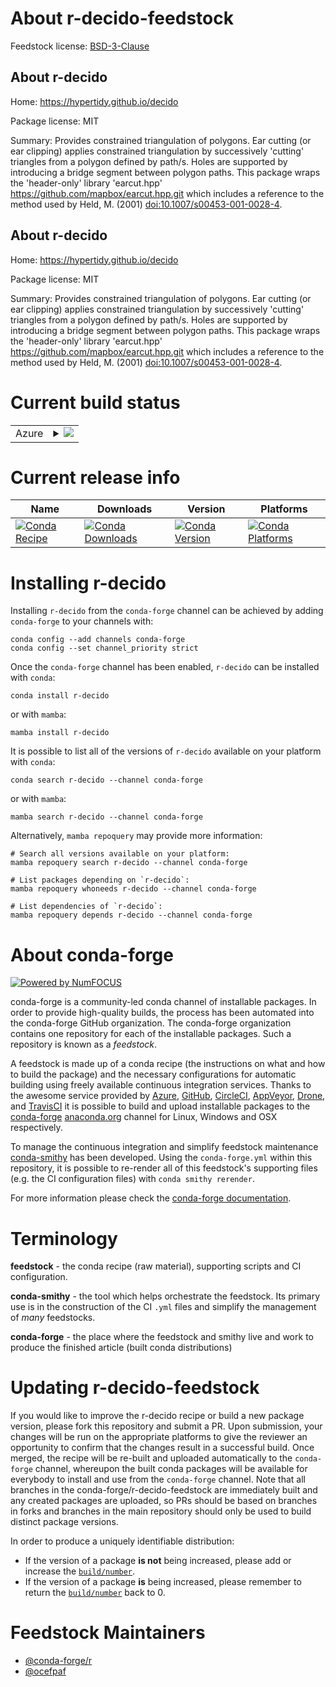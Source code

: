 About r-decido-feedstock
========================

Feedstock license: [BSD-3-Clause](https://github.com/conda-forge/r-decido-feedstock/blob/main/LICENSE.txt)


About r-decido
--------------

Home: https://hypertidy.github.io/decido

Package license: MIT

Summary: Provides constrained triangulation of polygons. Ear cutting (or ear clipping) applies constrained triangulation by successively 'cutting' triangles from a polygon defined by path/s. Holes are supported by introducing a bridge segment between polygon paths. This package wraps the 'header-only' library 'earcut.hpp' <https://github.com/mapbox/earcut.hpp.git> which includes a reference to the method used by Held, M. (2001) <doi:10.1007/s00453-001-0028-4>.

About r-decido
--------------

Home: https://hypertidy.github.io/decido

Package license: MIT

Summary: Provides constrained triangulation of polygons. Ear cutting (or ear clipping) applies constrained triangulation by successively 'cutting' triangles from a polygon defined by path/s. Holes are supported by introducing a bridge segment between polygon paths. This package wraps the 'header-only' library 'earcut.hpp' <https://github.com/mapbox/earcut.hpp.git> which includes a reference to the method used by Held, M. (2001) <doi:10.1007/s00453-001-0028-4>.

Current build status
====================


<table>
    
  <tr>
    <td>Azure</td>
    <td>
      <details>
        <summary>
          <a href="https://dev.azure.com/conda-forge/feedstock-builds/_build/latest?definitionId=14125&branchName=main">
            <img src="https://dev.azure.com/conda-forge/feedstock-builds/_apis/build/status/r-decido-feedstock?branchName=main">
          </a>
        </summary>
        <table>
          <thead><tr><th>Variant</th><th>Status</th></tr></thead>
          <tbody><tr>
              <td>linux_64_r_base4.3</td>
              <td>
                <a href="https://dev.azure.com/conda-forge/feedstock-builds/_build/latest?definitionId=14125&branchName=main">
                  <img src="https://dev.azure.com/conda-forge/feedstock-builds/_apis/build/status/r-decido-feedstock?branchName=main&jobName=linux&configuration=linux%20linux_64_r_base4.3" alt="variant">
                </a>
              </td>
            </tr><tr>
              <td>linux_64_r_base4.4</td>
              <td>
                <a href="https://dev.azure.com/conda-forge/feedstock-builds/_build/latest?definitionId=14125&branchName=main">
                  <img src="https://dev.azure.com/conda-forge/feedstock-builds/_apis/build/status/r-decido-feedstock?branchName=main&jobName=linux&configuration=linux%20linux_64_r_base4.4" alt="variant">
                </a>
              </td>
            </tr><tr>
              <td>osx_64_r_base4.3</td>
              <td>
                <a href="https://dev.azure.com/conda-forge/feedstock-builds/_build/latest?definitionId=14125&branchName=main">
                  <img src="https://dev.azure.com/conda-forge/feedstock-builds/_apis/build/status/r-decido-feedstock?branchName=main&jobName=osx&configuration=osx%20osx_64_r_base4.3" alt="variant">
                </a>
              </td>
            </tr><tr>
              <td>osx_64_r_base4.4</td>
              <td>
                <a href="https://dev.azure.com/conda-forge/feedstock-builds/_build/latest?definitionId=14125&branchName=main">
                  <img src="https://dev.azure.com/conda-forge/feedstock-builds/_apis/build/status/r-decido-feedstock?branchName=main&jobName=osx&configuration=osx%20osx_64_r_base4.4" alt="variant">
                </a>
              </td>
            </tr><tr>
              <td>win_64_r_base4.3</td>
              <td>
                <a href="https://dev.azure.com/conda-forge/feedstock-builds/_build/latest?definitionId=14125&branchName=main">
                  <img src="https://dev.azure.com/conda-forge/feedstock-builds/_apis/build/status/r-decido-feedstock?branchName=main&jobName=win&configuration=win%20win_64_r_base4.3" alt="variant">
                </a>
              </td>
            </tr><tr>
              <td>win_64_r_base4.4</td>
              <td>
                <a href="https://dev.azure.com/conda-forge/feedstock-builds/_build/latest?definitionId=14125&branchName=main">
                  <img src="https://dev.azure.com/conda-forge/feedstock-builds/_apis/build/status/r-decido-feedstock?branchName=main&jobName=win&configuration=win%20win_64_r_base4.4" alt="variant">
                </a>
              </td>
            </tr>
          </tbody>
        </table>
      </details>
    </td>
  </tr>
</table>

Current release info
====================

| Name | Downloads | Version | Platforms |
| --- | --- | --- | --- |
| [![Conda Recipe](https://img.shields.io/badge/recipe-r--decido-green.svg)](https://anaconda.org/conda-forge/r-decido) | [![Conda Downloads](https://img.shields.io/conda/dn/conda-forge/r-decido.svg)](https://anaconda.org/conda-forge/r-decido) | [![Conda Version](https://img.shields.io/conda/vn/conda-forge/r-decido.svg)](https://anaconda.org/conda-forge/r-decido) | [![Conda Platforms](https://img.shields.io/conda/pn/conda-forge/r-decido.svg)](https://anaconda.org/conda-forge/r-decido) |

Installing r-decido
===================

Installing `r-decido` from the `conda-forge` channel can be achieved by adding `conda-forge` to your channels with:

```
conda config --add channels conda-forge
conda config --set channel_priority strict
```

Once the `conda-forge` channel has been enabled, `r-decido` can be installed with `conda`:

```
conda install r-decido
```

or with `mamba`:

```
mamba install r-decido
```

It is possible to list all of the versions of `r-decido` available on your platform with `conda`:

```
conda search r-decido --channel conda-forge
```

or with `mamba`:

```
mamba search r-decido --channel conda-forge
```

Alternatively, `mamba repoquery` may provide more information:

```
# Search all versions available on your platform:
mamba repoquery search r-decido --channel conda-forge

# List packages depending on `r-decido`:
mamba repoquery whoneeds r-decido --channel conda-forge

# List dependencies of `r-decido`:
mamba repoquery depends r-decido --channel conda-forge
```


About conda-forge
=================

[![Powered by
NumFOCUS](https://img.shields.io/badge/powered%20by-NumFOCUS-orange.svg?style=flat&colorA=E1523D&colorB=007D8A)](https://numfocus.org)

conda-forge is a community-led conda channel of installable packages.
In order to provide high-quality builds, the process has been automated into the
conda-forge GitHub organization. The conda-forge organization contains one repository
for each of the installable packages. Such a repository is known as a *feedstock*.

A feedstock is made up of a conda recipe (the instructions on what and how to build
the package) and the necessary configurations for automatic building using freely
available continuous integration services. Thanks to the awesome service provided by
[Azure](https://azure.microsoft.com/en-us/services/devops/), [GitHub](https://github.com/),
[CircleCI](https://circleci.com/), [AppVeyor](https://www.appveyor.com/),
[Drone](https://cloud.drone.io/welcome), and [TravisCI](https://travis-ci.com/)
it is possible to build and upload installable packages to the
[conda-forge](https://anaconda.org/conda-forge) [anaconda.org](https://anaconda.org/)
channel for Linux, Windows and OSX respectively.

To manage the continuous integration and simplify feedstock maintenance
[conda-smithy](https://github.com/conda-forge/conda-smithy) has been developed.
Using the ``conda-forge.yml`` within this repository, it is possible to re-render all of
this feedstock's supporting files (e.g. the CI configuration files) with ``conda smithy rerender``.

For more information please check the [conda-forge documentation](https://conda-forge.org/docs/).

Terminology
===========

**feedstock** - the conda recipe (raw material), supporting scripts and CI configuration.

**conda-smithy** - the tool which helps orchestrate the feedstock.
                   Its primary use is in the construction of the CI ``.yml`` files
                   and simplify the management of *many* feedstocks.

**conda-forge** - the place where the feedstock and smithy live and work to
                  produce the finished article (built conda distributions)


Updating r-decido-feedstock
===========================

If you would like to improve the r-decido recipe or build a new
package version, please fork this repository and submit a PR. Upon submission,
your changes will be run on the appropriate platforms to give the reviewer an
opportunity to confirm that the changes result in a successful build. Once
merged, the recipe will be re-built and uploaded automatically to the
`conda-forge` channel, whereupon the built conda packages will be available for
everybody to install and use from the `conda-forge` channel.
Note that all branches in the conda-forge/r-decido-feedstock are
immediately built and any created packages are uploaded, so PRs should be based
on branches in forks and branches in the main repository should only be used to
build distinct package versions.

In order to produce a uniquely identifiable distribution:
 * If the version of a package **is not** being increased, please add or increase
   the [``build/number``](https://docs.conda.io/projects/conda-build/en/latest/resources/define-metadata.html#build-number-and-string).
 * If the version of a package **is** being increased, please remember to return
   the [``build/number``](https://docs.conda.io/projects/conda-build/en/latest/resources/define-metadata.html#build-number-and-string)
   back to 0.

Feedstock Maintainers
=====================

* [@conda-forge/r](https://github.com/orgs/conda-forge/teams/r/)
* [@ocefpaf](https://github.com/ocefpaf/)

